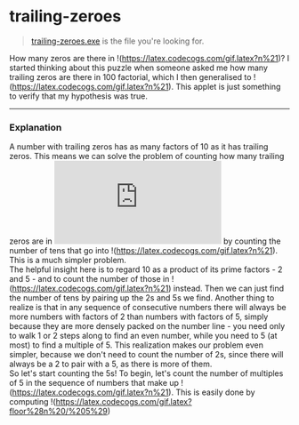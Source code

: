   # trailing-zeroes
> [trailing-zeroes.exe](https://github.com/IvanZ-1-2-3-4/trailing-zeroes/blob/master/trailing-zeroes.exe) is the file you're looking for.  

How many zeros are there in !(https://latex.codecogs.com/gif.latex?n%21)?
I started thinking about this puzzle when someone asked me how many trailing zeros are there in 100 factorial, which I then generalised to !(https://latex.codecogs.com/gif.latex?n%21). This applet is just something to verify that my hypothesis was true.

------------------------------
### Explanation
A number with trailing zeros has as many factors of 10 as it has trailing zeros. This means we can solve the problem of counting how many trailing zeros are in ![](https://latex.codecogs.com/gif.latex?n%21) by counting the number of tens that go into !(https://latex.codecogs.com/gif.latex?n%21). This is a much simpler problem.  
The helpful insight here is to regard 10 as a product of its prime factors - 2 and 5 - and to count the number of those in !(https://latex.codecogs.com/gif.latex?n%21) instead. Then we can just find the number of tens by pairing up the 2s and 5s we find. Another thing to realize is that in any sequence of consecutive numbers there will always be more numbers with factors of 2 than numbers with factors of 5, simply because they are more densely packed on the number line - you need only to walk 1 or 2 steps along to find an even number, while you need to 5 (at most) to find a multiple of 5. This realization makes our problem even simpler, because we don't need to count the number of 2s, since there will always be a 2 to pair with a 5, as there is more of them.  
So let's start counting the 5s! To begin, let's count the number of multiples of 5 in the sequence of numbers that make up !(https://latex.codecogs.com/gif.latex?n%21). This is easily done by computing !(https://latex.codecogs.com/gif.latex?floor%28n%20/%205%29)
